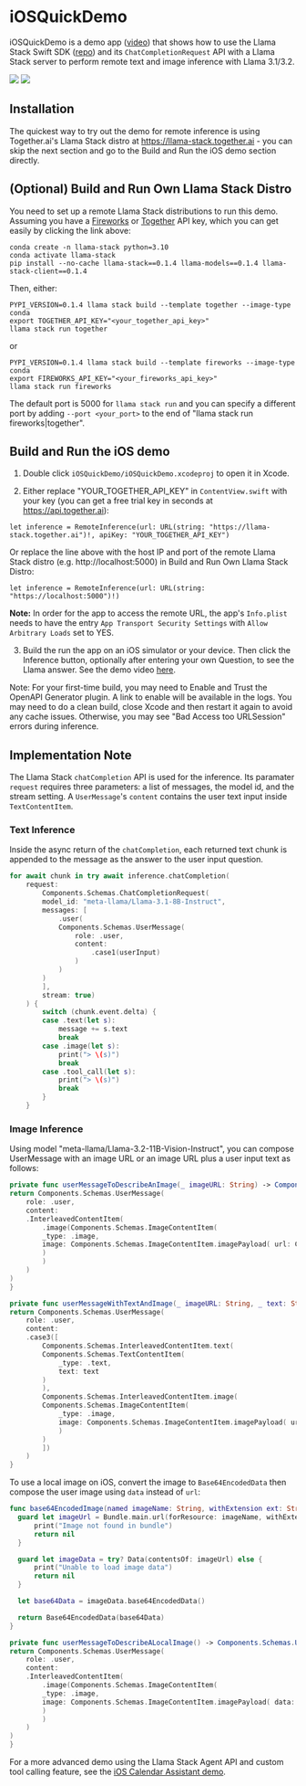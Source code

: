 # iOSQuickDemo

iOSQuickDemo is a demo app ([video](https://drive.google.com/file/d/1X6rohq9PhVqzqWDtVKdGEhMpWaiTp79D/view?usp=sharing)) that shows how to use the Llama Stack Swift SDK ([repo](https://github.com/meta-llama/llama-stack-client-swift)) and its `ChatCompletionRequest` API with a Llama Stack server to perform remote text and image inference with Llama 3.1/3.2.

![](ios1.png)
![](ios2.png)

## Installation

The quickest way to try out the demo for remote inference is using Together.ai's Llama Stack distro at https://llama-stack.together.ai - you can skip the next section and go to the Build and Run the iOS demo section directly.

## (Optional) Build and Run Own Llama Stack Distro

You need to set up a remote Llama Stack distributions to run this demo. Assuming you have a [Fireworks](https://fireworks.ai/account/api-keys) or [Together](https://api.together.ai/) API key, which you can get easily by clicking the link above:

```
conda create -n llama-stack python=3.10
conda activate llama-stack
pip install --no-cache llama-stack==0.1.4 llama-models==0.1.4 llama-stack-client==0.1.4
```

Then, either:
```
PYPI_VERSION=0.1.4 llama stack build --template together --image-type conda
export TOGETHER_API_KEY="<your_together_api_key>"
llama stack run together
```
or
```
PYPI_VERSION=0.1.4 llama stack build --template fireworks --image-type conda
export FIREWORKS_API_KEY="<your_fireworks_api_key>"
llama stack run fireworks
```

The default port is 5000 for `llama stack run` and you can specify a different port by adding `--port <your_port>` to the end of "llama stack run fireworks|together".

## Build and Run the iOS demo

1. Double click `iOSQuickDemo/iOSQuickDemo.xcodeproj` to open it in Xcode.

2. Either replace "YOUR_TOGETHER_API_KEY" in `ContentView.swift` with your key (you can get a free trial key in seconds at https://api.together.ai):
```
let inference = RemoteInference(url: URL(string: "https://llama-stack.together.ai")!, apiKey: "YOUR_TOGETHER_API_KEY")
```

Or replace the line above with the host IP and port of the remote Llama Stack distro (e.g. http://localhost:5000) in Build and Run Own Llama Stack Distro:

```
let inference = RemoteInference(url: URL(string: "https://localhost:5000")!)
```

**Note:** In order for the app to access the remote URL, the app's `Info.plist` needs to have the entry `App Transport Security Settings` with `Allow Arbitrary Loads` set to YES.

3. Build the run the app on an iOS simulator or your device. Then click the Inference button, optionally after entering your own Question, to see the Llama answer. See the demo video [here](https://drive.google.com/file/d/1HnME3VmsYlyeFgsIOMlxZy5c8S2xP4r4/view?usp=sharing).

Note: For your first-time build, you may need to Enable and Trust the OpenAPI Generator plugin. A link to enable will be available in the logs. You may need to do a clean build, close Xcode and then restart it again to avoid any cache issues. Otherwise, you may see "Bad Access too URLSession" errors during inference.


## Implementation Note

The Llama Stack `chatCompletion` API is used for the inference. Its paramater `request` requires three parameters: a list of messages, the model id, and the stream setting. A `UserMessage`'s `content` contains the user text input inside `TextContentItem`.

### Text Inference

Inside the async return of the `chatCompletion`, each returned text chunk is appended to the message as the answer to the user input question.

```swift
for await chunk in try await inference.chatCompletion(
    request:
        Components.Schemas.ChatCompletionRequest(
        model_id: "meta-llama/Llama-3.1-8B-Instruct",
        messages: [
            .user(
            Components.Schemas.UserMessage(
                role: .user,
                content:
                    .case1(userInput)
                )
            )
        )
        ],
        stream: true)
    ) {
        switch (chunk.event.delta) {
        case .text(let s):
            message += s.text
            break
        case .image(let s):
            print("> \(s)")
            break
        case .tool_call(let s):
            print("> \(s)")
            break
        }
    }
```

### Image Inference

Using model "meta-llama/Llama-3.2-11B-Vision-Instruct", you can compose UserMessage with an image URL or an image URL plus a user input text as follows:

```swift
private func userMessageToDescribeAnImage(_ imageURL: String) -> Components.Schemas.UserMessage {
return Components.Schemas.UserMessage(
    role: .user,
    content:
    .InterleavedContentItem(
        .image(Components.Schemas.ImageContentItem(
        _type: .image,
        image: Components.Schemas.ImageContentItem.imagePayload( url: Components.Schemas.URL(uri: imageURL))
        )
        )
    )
)
}

private func userMessageWithTextAndImage(_ imageURL: String, _ text: String) -> Components.Schemas.UserMessage {
return Components.Schemas.UserMessage(
    role: .user,
    content:
    .case3([
        Components.Schemas.InterleavedContentItem.text(
        Components.Schemas.TextContentItem(
            _type: .text,
            text: text
        )
        ),
        Components.Schemas.InterleavedContentItem.image(
        Components.Schemas.ImageContentItem(
            _type: .image,
            image: Components.Schemas.ImageContentItem.imagePayload( url: Components.Schemas.URL(uri: imageURL))
            )
        )
        ])
    )
}
```

To use a local image on iOS, convert the image to `Base64EncodedData` then compose the user image using `data` instead of `url`:

```swift
func base64EncodedImage(named imageName: String, withExtension ext: String) -> Base64EncodedData? {
  guard let imageUrl = Bundle.main.url(forResource: imageName, withExtension: ext) else {
      print("Image not found in bundle")
      return nil
  }

  guard let imageData = try? Data(contentsOf: imageUrl) else {
      print("Unable to load image data")
      return nil
  }

  let base64Data = imageData.base64EncodedData()

  return Base64EncodedData(base64Data)
}

private func userMessageToDescribeALocalImage() -> Components.Schemas.UserMessage {
return Components.Schemas.UserMessage(
    role: .user,
    content:
    .InterleavedContentItem(
        .image(Components.Schemas.ImageContentItem(
        _type: .image,
        image: Components.Schemas.ImageContentItem.imagePayload( data: base64EncodedImage(named: "Llama_Repo", withExtension: "jpeg"))
        )
        )
    )
)
}
```

For a more advanced demo using the Llama Stack Agent API and custom tool calling feature, see the [iOS Calendar Assistant demo](../ios_calendar_assistant).

